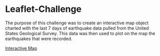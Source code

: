 # Leaflet-Challenge


The purpose of this challenge was to create an interactive map object charted with the last 7 days of earthquake data pulled from the United States Geological Survey. This data was then used to plot on the map the earthquakes that were recorded.

<a href="http://192.168.1.5:5500/StarterCode/index.html">Interactive Map</a>
